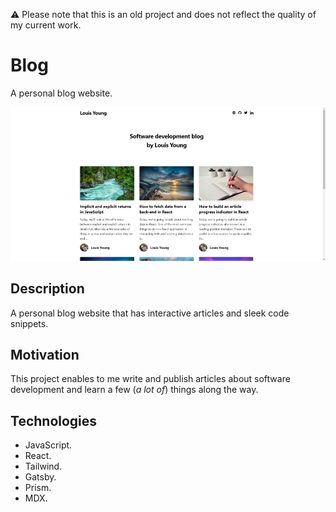 ⚠️ Please note that this is an old project and does not reflect the quality of my current work.

# Blog

A personal blog website.

![Blog](documentation/blog.jpg)

## Description

A personal blog website that has interactive articles and sleek code snippets.

## Motivation

This project enables to me write and publish articles about software development and learn a few (_a lot of_) things along the way.

## Technologies

- JavaScript.
- React.
- Tailwind.
- Gatsby.
- Prism.
- MDX.
